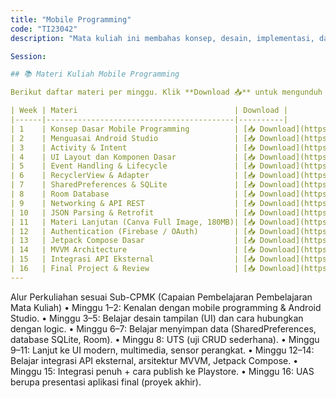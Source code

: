 ```yaml
---
title: "Mobile Programming"
code: "TI23042"
description: "Mata kuliah ini membahas konsep, desain, implementasi, dan pengujian aplikasi mobile berbasis Android. Mahasiswa dibekali kemampuan teknis membangun aplikasi native menggunakan Java/Kotlin, memanfaatkan sensor, layanan API eksternal, serta menerapkan arsitektur modern seperti MVVM dan Jetpack Compose. Pendekatan pembelajaran menggunakan Outcome-Based Education (OBE) dengan penekanan pada praktik, studi kasus, dan proyek akhir."

Session: 

## 📚 Materi Kuliah Mobile Programming

Berikut daftar materi per minggu. Klik **Download 📥** untuk mengunduh file langsung dari Google Drive.

| Week | Materi                                   | Download |
|------|------------------------------------------|----------|
| 1    | Konsep Dasar Mobile Programming          | [📥 Download](https://drive.google.com/uc?export=download&id=FILE_ID_01) |
| 2    | Menguasai Android Studio                 | [📥 Download](https://drive.google.com/uc?export=download&id=FILE_ID_02) |
| 3    | Activity & Intent                        | [📥 Download](https://drive.google.com/uc?export=download&id=FILE_ID_03) |
| 4    | UI Layout dan Komponen Dasar             | [📥 Download](https://drive.google.com/uc?export=download&id=FILE_ID_04) |
| 5    | Event Handling & Lifecycle               | [📥 Download](https://drive.google.com/uc?export=download&id=FILE_ID_05) |
| 6    | RecyclerView & Adapter                   | [📥 Download](https://drive.google.com/uc?export=download&id=FILE_ID_06) |
| 7    | SharedPreferences & SQLite               | [📥 Download](https://drive.google.com/uc?export=download&id=FILE_ID_07) |
| 8    | Room Database                            | [📥 Download](https://drive.google.com/uc?export=download&id=FILE_ID_08) |
| 9    | Networking & API REST                    | [📥 Download](https://drive.google.com/uc?export=download&id=FILE_ID_09) |
| 10   | JSON Parsing & Retrofit                  | [📥 Download](https://drive.google.com/uc?export=download&id=FILE_ID_10) |
| 11   | Materi Lanjutan (Canva Full Image, 180MB)| [📥 Download](https://drive.google.com/uc?export=download&id=FILE_ID_11) |
| 12   | Authentication (Firebase / OAuth)        | [📥 Download](https://drive.google.com/uc?export=download&id=FILE_ID_12) |
| 13   | Jetpack Compose Dasar                    | [📥 Download](https://drive.google.com/uc?export=download&id=FILE_ID_13) |
| 14   | MVVM Architecture                        | [📥 Download](https://drive.google.com/uc?export=download&id=FILE_ID_14) |
| 15   | Integrasi API Eksternal                  | [📥 Download](https://drive.google.com/uc?export=download&id=FILE_ID_15) |
| 16   | Final Project & Review                   | [📥 Download](https://drive.google.com/uc?export=download&id=FILE_ID_16) |
---
```

Alur Perkuliahan sesuai Sub-CPMK (Capaian Pembelajaran Pembelajaran Mata Kuliah) 
•	Minggu 1–2: Kenalan dengan mobile programming & Android Studio.
•	Minggu 3–5: Belajar desain tampilan (UI) dan cara hubungkan dengan logic.
•	Minggu 6–7: Belajar menyimpan data (SharedPreferences, database SQLite, Room).
•	Minggu 8: UTS (uji CRUD sederhana).
•	Minggu 9–11: Lanjut ke UI modern, multimedia, sensor perangkat.
•	Minggu 12–14: Belajar integrasi API eksternal, arsitektur MVVM, Jetpack Compose.
•	Minggu 15: Integrasi penuh + cara publish ke Playstore.
•	Minggu 16: UAS berupa presentasi aplikasi final (proyek akhir).
